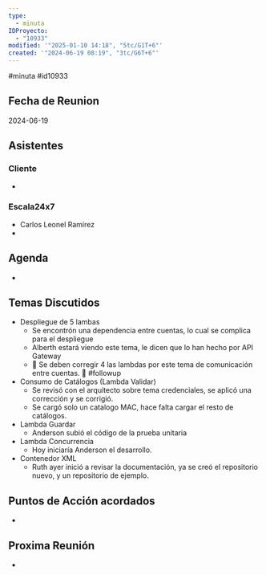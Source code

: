 ```yaml
---
type:
  - minuta
IDProyecto:
  - "10933"
modified: '"2025-01-10 14:18", "5tc/G1T+6"'
created: '"2024-06-19 08:19", "3tc/G6T+6"'
---
```

#minuta 
#id10933 

## Fecha de Reunion
2024-06-19

## Asistentes

### Cliente
* 
### Escala24x7
- Carlos Leonel Ramírez
-  

## Agenda
* 
## Temas Discutidos

- Despliegue de 5 lambas
	- Se encontrón una dependencia entre cuentas, lo cual se complica para el despliegue
	- Alberth estará viendo este tema, le dicen que lo han hecho por API Gateway
	- 🚩 Se deben corregir 4 las lambdas por este tema de comunicación entre cuentas. 🚩 #followup
- Consumo de Catálogos (Lambda Validar)
	- Se revisó con el arquitecto sobre tema credenciales, se aplicó una corrección y se corrigió. 
	- Se cargó solo un catalogo MAC, hace falta cargar el resto de catálogos. 
- Lambda Guardar
	- Anderson subió el código de la prueba unitaria 
- Lambda Concurrencia
	- Hoy iniciaría Anderson el desarrollo.
- Contenedor XML
	- Ruth ayer inició a revisar la documentación, ya se creó el repositorio nuevo, y un repositorio de ejemplo.

## Puntos de Acción acordados
*  

## Proxima Reunión
*   

